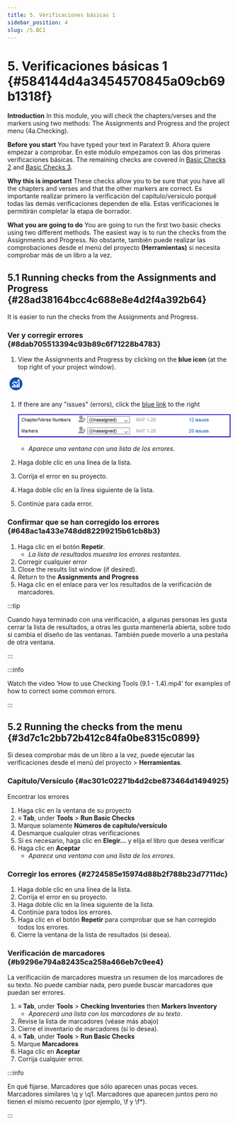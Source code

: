 ```yaml
---
title: 5. Verificaciones básicas 1
sidebar_position: 4
slug: /5.BC1
---
```




# 5. Verificaciones básicas 1 {#584144d4a3454570845a09cb69b1318f}


**Introduction**  In this module, you will check the chapters/verses and the markers using two methods: The Assignments and Progress and the project menu (4a.Checking).


**Before you start**  You have typed your text in Paratext 9. Ahora quiere empezar a comprobar. En este módulo empezamos con las dos primeras verificaciones básicas. The remaining checks are covered in [Basic Checks 2](https://sillsdev.github.io/paratext-manual/12.BC2) and [Basic Checks 3](https://sillsdev.github.io/paratext-manual/19.BC3).


**Why this is important**  These checks allow you to be sure that you have all the chapters and verses and that the other markers are correct. Es importante realizar primero la verificación del capítulo/versículo porqué todas las demás verificaciones dependen de ella. Estas verificaciones le permitirán completar la etapa de borrador.


**What you are going to do**  You are going to run the first two basic checks using two different methods. The easiest way is to run the checks from the Assignments and Progress. No obstante, también puede realizar las comprobaciones desde el menú del proyecto **(Herramientas)** si necesita comprobar más de un libro a la vez.


## 5.1 Running checks from the Assignments and Progress {#28ad38164bcc4c688e8e4d2f4a392b64}


It is easier to run the checks from the Assignments and Progress.


### **Ver y corregir errores** {#8dab705513394c93b89c6f71228b4783}


<div class='notion-row'>
<div class='notion-column' style={{width: 'calc((100% - (min(32px, 4vw) * 1)) * 0.5)'}}>

1. View the Assignments and Progress by clicking on the **blue icon** (at the top right of your project window).

</div><div className='notion-spacer'></div>

<div class='notion-column' style={{width: 'calc((100% - (min(32px, 4vw) * 1)) * 0.5)'}}>

![](./1327675855.png)

</div><div className='notion-spacer'></div>
</div>

1. If there are any "issues" (errors), click the <u>blue link</u> to the right

    ![](./1439418375.png)

    - _Aparece una ventana con una lista de los errores_.
1. Haga doble clic en una línea de la lista.
1. Corrija el error en su proyecto.
1. Haga doble clic en la línea siguiente de la lista.
1. Continúe para cada error.

### **Confirmar que se han corregido los errores** {#648ac1a433e748dd82299215b61cb8b3}

1. Haga clic en el botón **Repetir**.
    - _La lista de resultados muestra los errores restantes_.
1. Corregir cualquier error
1. Close the results list window (if desired).
1. Return to the **Assignments and Progress**
1. Haga clic en el enlace para ver los resultados de la verificación de marcadores.

:::tip

Cuando haya terminado con una verificación, a algunas personas les gusta cerrar la lista de resultados, a otras les gusta mantenerla abierta, sobre todo si cambia el diseño de las ventanas. También puede moverlo a una pestaña de otra ventana.

:::




:::info

Watch the video ‘How to use Checking Tools (9.1 - 1.4).mp4’ for examples of how to correct some common errors.

:::




## 5.2 Running the checks from the menu {#3d7c1c2bb72b412c84fa0be8315c0899}


Si desea comprobar más de un libro a la vez, puede ejecutar las verificaciones desde el menú del proyecto \> **Herramientas**.


### Capítulo/Versículo {#ac301c02271b4d2cbe873464d1494925}


Encontrar los errores

1. Haga clic en la ventana de su proyecto
1. **≡ Tab**, under **Tools** &gt; **Run Basic Checks**
1. Marque solamente **Números de capítulo/versículo**
1. Desmarque cualquier otras verificaciones
1. Si es necesario, haga clic en **Elegir…** y elija el libro que desea verificar
1. Haga clic en **Aceptar**
    - _Aparece una ventana con una lista de los errores._

### Corregir los errores {#2724585e15974d88b2f788b23d7711dc}

1. Haga doble clic en una línea de la lista.
1. Corrija el error en su proyecto.
1. Haga doble clic en la línea siguiente de la lista.
1. Continúe para todos los errores.
1. Haga clic en el botón **Repetir** para comprobar que se han corregido todos los errores.
1. Cierre la ventana de la lista de resultados (si desea).

### Verificación de marcadores {#b9296e794a82435ca258a466eb7c9ee4}


La verificación de marcadores muestra un resumen de los marcadores de su texto. No puede cambiar nada, pero puede buscar marcadores que puedan ser errores.

1. **≡ Tab**, under **Tools** &gt; **Checking Inventories** then **Markers Inventory**
    - _Aparecerá una lista con los marcadores de su texto_.
1. Revise la lista de marcadores (véase más abajo)
1. Cierre el inventario de marcadores (si lo desea).
1. **≡ Tab**, under **Tools** &gt; **Run Basic Checks**
1. Marque **Marcadores**
1. Haga clic en **Aceptar**
1. Corrija cualquier error.

:::info

En qué fijarse. Marcadores que sólo aparecen unas pocas veces. Marcadores similares \q y \q1. Marcadores que aparecen juntos pero no tienen el mismo recuento (por ejemplo, \f y \f*).

:::



